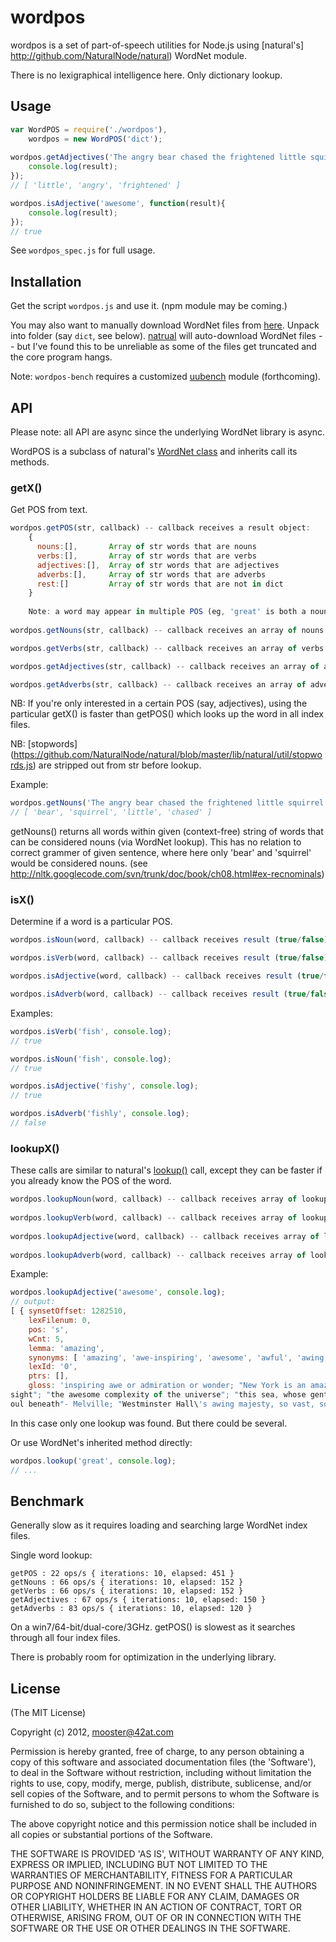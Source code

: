 wordpos
=======

wordpos is a set of part-of-speech utilities for Node.js using [natural's] http://github.com/NaturalNode/natural) WordNet module.

There is no lexigraphical intelligence here.  Only dictionary lookup.

Usage
-------

```js
var WordPOS = require('./wordpos'),
    wordpos = new WordPOS('dict');
    
wordpos.getAdjectives('The angry bear chased the frightened little squirrel.', function(result){
    console.log(result);
});       
// [ 'little', 'angry', 'frightened' ]

wordpos.isAdjective('awesome', function(result){
    console.log(result);
});
// true
```
    
See `wordpos_spec.js` for full usage.    

Installation
------------

Get the script `wordpos.js` and use it.  (npm module may be coming.)

You may also want to manually download WordNet files from [here](http://wordnet.princeton.edu/wordnet/download/current-version/).  Unpack into folder (say `dict`, see below).  [natrual](http://github.com/NaturalNode/natural) will auto-download WordNet files -- 
but I've found this to be unreliable as some of the files get truncated and the core program hangs.

Note: `wordpos-bench` requires a customized [uubench](https://github.com/moos/uubench) module (forthcoming). 
    
    
API
-------

Please note: all API are async since the underlying WordNet library is async.

WordPOS is a subclass of natural's [WordNet class](https://github.com/NaturalNode/natural#wordnet) and inherits call its methods.


### getX()

Get POS from text. 

```js
wordpos.getPOS(str, callback) -- callback receives a result object: 
    { 
      nouns:[],       Array of str words that are nouns
      verbs:[],       Array of str words that are verbs
      adjectives:[],  Array of str words that are adjectives
      adverbs:[],     Array of str words that are adverbs
      rest:[]         Array of str words that are not in dict
    }
        
    Note: a word may appear in multiple POS (eg, 'great' is both a noun and an adjective) 
    
wordpos.getNouns(str, callback) -- callback receives an array of nouns in str

wordpos.getVerbs(str, callback) -- callback receives an array of verbs in str

wordpos.getAdjectives(str, callback) -- callback receives an array of adjectives in str

wordpos.getAdverbs(str, callback) -- callback receives an array of adverbs in str
```
    
NB: If you're only interested in a certain POS (say, adjectives), using the particular getX() is faster
than getPOS() which looks up the word in all index files.

NB: [stopwords] (https://github.com/NaturalNode/natural/blob/master/lib/natural/util/stopwords.js) 
are stripped out from str before lookup.

Example:

```js
wordpos.getNouns('The angry bear chased the frightened little squirrel.', console.log)
// [ 'bear', 'squirrel', 'little', 'chased' ]
```

getNouns() returns all words within given (context-free) string of words that can be considered nouns (via 
WordNet lookup).  This has no relation to correct grammer of given sentence, where here only 'bear' and 'squirrel' 
would be considered nouns.  (see http://nltk.googlecode.com/svn/trunk/doc/book/ch08.html#ex-recnominals)
 

### isX()

Determine if a word is a particular POS.  

```js
wordpos.isNoun(word, callback) -- callback receives result (true/false) if word is a noun.

wordpos.isVerb(word, callback) -- callback receives result (true/false) if word is a verb.

wordpos.isAdjective(word, callback) -- callback receives result (true/false) if word is an adjective.

wordpos.isAdverb(word, callback) -- callback receives result (true/false) if word is an adverb.
```
    
Examples:

```js
wordpos.isVerb('fish', console.log);
// true

wordpos.isNoun('fish', console.log);
// true

wordpos.isAdjective('fishy', console.log);
// true

wordpos.isAdverb('fishly', console.log);
// false
```
        
### lookupX()

These calls are similar to natural's [lookup()](https://github.com/NaturalNode/natural#wordnet) call, except they can be faster if you
already know the POS of the word.

```js
wordpos.lookupNoun(word, callback) -- callback receives array of lookup objects for a noun
     
wordpos.lookupVerb(word, callback) -- callback receives array of lookup objects for a verb
     
wordpos.lookupAdjective(word, callback) -- callback receives array of lookup objects for an adjective
     
wordpos.lookupAdverb(word, callback) -- callback receives array of lookup objects for an adverb
```
         
Example:

```js
wordpos.lookupAdjective('awesome', console.log);
// output:
[ { synsetOffset: 1282510,
    lexFilenum: 0,
    pos: 's',
    wCnt: 5,
    lemma: 'amazing',
    synonyms: [ 'amazing', 'awe-inspiring', 'awesome', 'awful', 'awing' ],
    lexId: '0',
    ptrs: [],
    gloss: 'inspiring awe or admiration or wonder; "New York is an amazing city"; "the Grand Canyon is an awe-inspiring
sight"; "the awesome complexity of the universe"; "this sea, whose gently awful stirrings seem to speak of some hidden s
oul beneath"- Melville; "Westminster Hall\'s awing majesty, so vast, so high, so silent"  ' } ]
```
In this case only one lookup was found.  But there could be several.
     

Or use WordNet's inherited method directly:

```js
wordpos.lookup('great', console.log);
// ...
```
    
Benchmark
----------

Generally slow as it requires loading and searching large WordNet index files. 

Single word lookup:

    getPOS : 22 ops/s { iterations: 10, elapsed: 451 }
    getNouns : 66 ops/s { iterations: 10, elapsed: 152 }
    getVerbs : 66 ops/s { iterations: 10, elapsed: 152 }
    getAdjectives : 67 ops/s { iterations: 10, elapsed: 150 }
    getAdverbs : 83 ops/s { iterations: 10, elapsed: 120 }

On a win7/64-bit/dual-core/3GHz.  getPOS() is slowest as it searches through all four index files.

There is probably room for optimization in the underlying library.

License
-------

(The MIT License)

Copyright (c) 2012, mooster@42at.com

Permission is hereby granted, free of charge, to any person obtaining
a copy of this software and associated documentation files (the
'Software'), to deal in the Software without restriction, including
without limitation the rights to use, copy, modify, merge, publish,
distribute, sublicense, and/or sell copies of the Software, and to
permit persons to whom the Software is furnished to do so, subject to
the following conditions:

The above copyright notice and this permission notice shall be
included in all copies or substantial portions of the Software.

THE SOFTWARE IS PROVIDED 'AS IS', WITHOUT WARRANTY OF ANY KIND,
EXPRESS OR IMPLIED, INCLUDING BUT NOT LIMITED TO THE WARRANTIES OF
MERCHANTABILITY, FITNESS FOR A PARTICULAR PURPOSE AND NONINFRINGEMENT.
IN NO EVENT SHALL THE AUTHORS OR COPYRIGHT HOLDERS BE LIABLE FOR ANY
CLAIM, DAMAGES OR OTHER LIABILITY, WHETHER IN AN ACTION OF CONTRACT,
TORT OR OTHERWISE, ARISING FROM, OUT OF OR IN CONNECTION WITH THE
SOFTWARE OR THE USE OR OTHER DEALINGS IN THE SOFTWARE.
